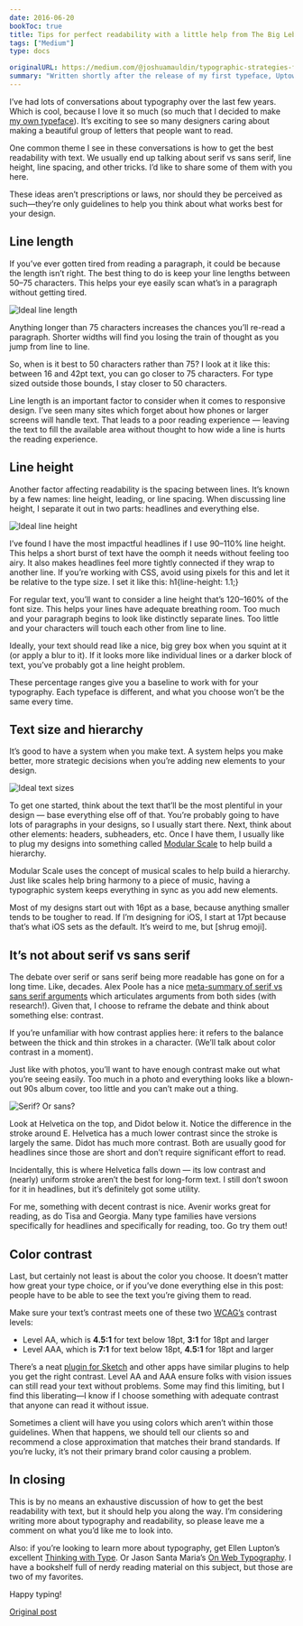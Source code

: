 ```yaml
---
date: 2016-06-20
bookToc: true
title: Tips for perfect readability with a little help from The Big Lebowski
tags: ["Medium"]
type: docs

originalURL: https://medium.com/@joshuamauldin/typographic-strategies-for-great-readability-also-a-lot-of-quotes-from-the-big-lebowski-7b8e31dafbda
summary: "Written shortly after the release of my first typeface, Uptown Sans. I ended up giving a talk on this at GIANTConf in Charleston, SC."
---
```



I’ve had lots of conversations about typography over the last few years. Which is cool, because I love it so much (so much that I decided to make [my own typeface](http://uptownsans.com/)). It’s exciting to see so many designers caring about making a beautiful group of letters that people want to read.

One common theme I see in these conversations is how to get the best readability with text. We usually end up talking about serif vs sans serif, line height, line spacing, and other tricks. I’d like to share some of them with you here.

These ideas aren’t prescriptions or laws, nor should they be perceived as such—they’re only guidelines to help you think about what works best for your design.

## Line length

If you’ve ever gotten tired from reading a paragraph, it could be because the length isn’t right. The best thing to do is keep your line lengths between 50–75 characters. This helps your eye easily scan what’s in a paragraph without getting tired.

![Ideal line length](type-4.webp)

Anything longer than 75 characters increases the chances you’ll re-read a paragraph. Shorter widths will find you losing the train of thought as you jump from line to line.

So, when is it best to 50 characters rather than 75? I look at it like this: between 16 and 42pt text, you can go closer to 75 characters. For type sized outside those bounds, I stay closer to 50 characters.

Line length is an important factor to consider when it comes to responsive design. I’ve seen many sites which forget about how phones or larger screens will handle text. That leads to a poor reading experience — leaving the text to fill the available area without thought to how wide a line is hurts the reading experience.

## Line height

Another factor affecting readability is the spacing between lines. It’s known by a few names: line height, leading, or line spacing. When discussing line height, I separate it out in two parts: headlines and everything else.

![Ideal line height](type-2.webp)

I’ve found I have the most impactful headlines if I use 90–110% line height. This helps a short burst of text have the oomph it needs without feeling too airy. It also makes headlines feel more tightly connected if they wrap to another line. If you’re working with CSS, avoid using pixels for this and let it be relative to the type size. I set it like this: h1{line-height: 1.1;}

For regular text, you’ll want to consider a line height that’s 120–160% of the font size. This helps your lines have adequate breathing room. Too much and your paragraph begins to look like distinctly separate lines. Too little and your characters will touch each other from line to line.

Ideally, your text should read like a nice, big grey box when you squint at it (or apply a blur to it). If it looks more like individual lines or a darker block of text, you’ve probably got a line height problem.

These percentage ranges give you a baseline to work with for your typography. Each typeface is different, and what you choose won’t be the same every time.

## Text size and hierarchy

It’s good to have a system when you make text. A system helps you make better, more strategic decisions when you’re adding new elements to your design.

![Ideal text sizes](type-3.webp)

To get one started, think about the text that’ll be the most plentiful in your design — base everything else off of that. You’re probably going to have lots of paragraphs in your designs, so I usually start there. Next, think about other elements: headers, subheaders, etc. Once I have them, I usually like to plug my designs into something called [Modular Scale](http://modularscale.com/) to help build a hierarchy.

Modular Scale uses the concept of musical scales to help build a hierarchy. Just like scales help bring harmony to a piece of music, having a typographic system keeps everything in sync as you add new elements.

Most of my designs start out with 16pt as a base, because anything smaller tends to be tougher to read. If I’m designing for iOS, I start at 17pt because that’s what iOS sets as the default. It’s weird to me, but [shrug emoji].

## It’s not about serif vs sans serif

The debate over serif or sans serif being more readable has gone on for a long time. Like, decades. Alex Poole has a nice [meta-summary of serif vs sans serif arguments](http://alexpoole.info/blog/which-are-more-legible-serif-or-sans-serif-typefaces/) which articulates arguments from both sides (with research!). Given that, I choose to reframe the debate and think about something else: contrast.

If you’re unfamiliar with how contrast applies here: it refers to the balance between the thick and thin strokes in a character. (We’ll talk about color contrast in a moment).

Just like with photos, you’ll want to have enough contrast make out what you’re seeing easily. Too much in a photo and everything looks like a blown-out 90s album cover, too little and you can’t make out a thing.

![Serif? Or sans?](type-1.webp)

Look at Helvetica on the top, and Didot below it. Notice the difference in the stroke around E. Helvetica has a much lower contrast since the stroke is largely the same. Didot has much more contrast. Both are usually good for headlines since those are short and don’t require significant effort to read.

Incidentally, this is where Helvetica falls down — its low contrast and (nearly) uniform stroke aren’t the best for long-form text. I still don’t swoon for it in headlines, but it’s definitely got some utility.

For me, something with decent contrast is nice. Avenir works great for reading, as do Tisa and Georgia. Many type families have versions specifically for headlines and specifically for reading, too. Go try them out!

## Color contrast

Last, but certainly not least is about the color you choose. It doesn’t matter how great your type choice, or if you’ve done everything else in this post: people have to be able to see the text you’re giving them to read.

Make sure your text’s contrast meets one of these two [WCAG’s](http://www.w3.org/TR/2008/REC-WCAG20-20081211/#visual-audio-contrast-contrast) contrast levels:

- Level AA, which is **4.5:1** for text below 18pt, **3:1** for 18pt and larger
- Level AAA, which is **7:1** for text below 18pt, **4.5:1** for 18pt and larger

There’s a neat [plugin for Sketch](https://github.com/getflourish/Sketch-Color-Contrast-Analyser) and other apps have similar plugins to help you get the right contrast. Level AA and AAA ensure folks with vision issues can still read your text without problems. Some may find this limiting, but I find this liberating—I know if I choose something with adequate contrast that anyone can read it without issue.

Sometimes a client will have you using colors which aren’t within those guidelines. When that happens, we should tell our clients so and recommend a close approximation that matches their brand standards. If you’re lucky, it’s not their primary brand color causing a problem.

## In closing

This is by no means an exhaustive discussion of how to get the best readability with text, but it should help you along the way. I’m considering writing more about typography and readability, so please leave me a comment on what you’d like me to look into.

Also: if you’re looking to learn more about typography, get Ellen Lupton’s excellent [Thinking with Type](https://www.amazon.com/Thinking-Type-2nd-revised-expanded/dp/1568989695/ref=sr_1_1?ie=UTF8&qid=1469045558&sr=8-1&keywords=thinking+with+type). Or Jason Santa Maria’s [On Web Typography](https://abookapart.com/products/on-web-typography). I have a bookshelf full of nerdy reading material on this subject, but those are two of my favorites.

Happy typing!


[Original post](https://medium.com/@joshuamauldin/typographic-strategies-for-great-readability-also-a-lot-of-quotes-from-the-big-lebowski-7b8e31dafbda)
